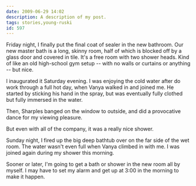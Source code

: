 ```yaml
---
date: 2009-06-29 14:02
description: A description of my post.
tags: stories,young-ruski
id: 597
---
```

Friday night, I finally put the final coat of sealer in the new bathroom.  Our new master bath is a long, skinny room, half of which is blocked off by a glass door and covered in tile.  It's a free room with two shower heads.  Kind of like an old high-school gym setup -- with no walls or curtains or anything -- but nice.  

I inaugurated it Saturday evening.  I was enjoying the cold water after do work through a full hot day, when Vanya walked in and joined me.  He started by sticking his hand in the spray, but was eventually fully clothed but fully immersed in the water.
<!--more-->
Then, Sharples banged on the window to outside, and did a provocative dance for my viewing pleasure.

But even with all of the company, it was a really nice shower.

Sunday night, I fired up the big deep bathtub over on the far side of the wet room.  The water wasn't even full when Vanya climbed in with me.  I was joined again during my shower this morning.

Sooner or later, I'm going to get a bath or shower in the new room all by myself.  I may have to set my alarm and get up at 3:00 in the morning to make it happen.